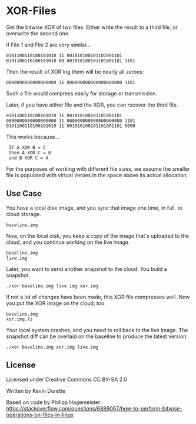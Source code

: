# XOR-Files

Get the bitwise XOR of two files. Either write the result to a third file, or overwrite the second one.

If File 1 and File 2 are very similar...

    0101100110100101010 11 001010100101101001101
    0101100110100101010 00 001010100101101001101 1101

Then the result of XOR'ing them will be nearly all zeroes:

    0000000000000000000 11 000000000000000000000 1101

Such a file would compress easily for storage or transmission.

Later, if you have either file and the XOR, you can recover the third file.

    0101100110100101010 11 001010100101101001101
    0000000000000000000 11 000000000000000000000 1101
    0101100110100101010 11 001010100101101001101 0000

This works because...

     If A XOR B = C
     then A XOR C = B
     and B XOR C = A

For the purposes of working with different file sizes, we assume the smaller file is populated with virtual zeroes in the space above its actual allocation.

## Use Case
You have a local disk image, and you sync that image one time, in full, to cloud storage.

    baseline.img

Now, on the local disk, you keep a copy of the image that's uploaded to the cloud, and you continue working on the live image.

    baseline.img
    live.img

Later, you want to send another snapshot to the cloud. You build a snapshot.

    ./xor baseline.img live.img xor.img

If not a lot of changes have been made, this XOR file compresses well. Now you put the XOR image on the cloud, too.

    baseline.img
    xor.img.7z

Your local system crashes, and you need to roll back to the live image. The snapshot diff can be overlaid on the baseline to produce the latest version.

    ./xor baseline.img xor.img live.img


## License
Licensed under Creative Commons CC BY-SA 2.0

Written by Kevin Durette

Based on code by Philipp Hagemeister: https://stackoverflow.com/questions/6889067/how-to-perform-bitwise-operations-on-files-in-linux
